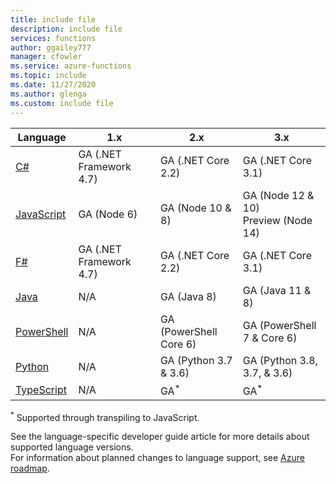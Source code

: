 ```yaml
---
title: include file
description: include file
services: functions
author: ggailey777
manager: cfowler
ms.service: azure-functions
ms.topic: include
ms.date: 11/27/2020
ms.author: glenga
ms.custom: include file
---
```


|Language                                 |1.x         |2.x| 3.x |
|-----------------------------------------|------------|---| --- |
|[C#](../articles/azure-functions/functions-reference-csharp.md)|GA (.NET Framework 4.7)|GA (.NET Core 2.2)| GA (.NET Core 3.1) |
|[JavaScript](../articles/azure-functions/functions-reference-node.md#node-version)|GA (Node 6)|GA (Node 10 & 8)| GA (Node 12 & 10)<br />Preview (Node 14) |
|[F#](../articles/azure-functions/functions-reference-fsharp.md)|GA (.NET Framework 4.7)|GA (.NET Core 2.2)| GA (.NET Core 3.1) |
|[Java](../articles/azure-functions/functions-reference-java.md)|N/A|GA (Java 8)| GA (Java 11 & 8)|
|[PowerShell](../articles/azure-functions/functions-reference-powershell.md) |N/A|GA (PowerShell Core 6)| GA (PowerShell 7 & Core 6)|
|[Python](../articles/azure-functions/functions-reference-python.md#python-version)|N/A|GA (Python 3.7 & 3.6)| GA (Python 3.8, 3.7, & 3.6)|
|[TypeScript](../articles/azure-functions/functions-reference-node.md#typescript) |N/A|GA<sup>*</sup>| GA<sup>*</sup> |

<sup>*</sup> Supported through transpiling to JavaScript.

See the language-specific developer guide article for more details about supported language versions.   
For information about planned changes to language support, see [Azure roadmap](https://azure.microsoft.com/roadmap/?tag=functions).
